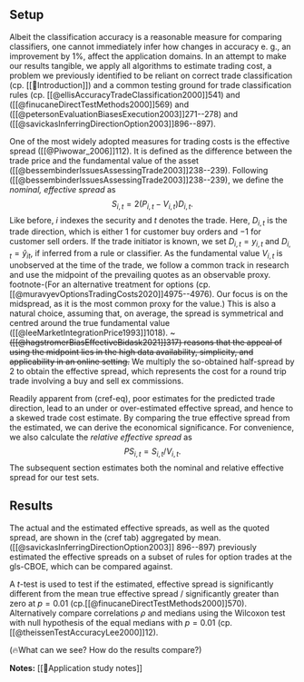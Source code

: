## Setup
Albeit the classification accuracy is a reasonable measure for comparing classifiers, one cannot immediately infer how changes in accuracy e. g., an improvement by $1{}\%$, affect the application domains. In an attempt to make our results tangible, we apply all algorithms to estimate trading cost, a problem we previously identified to be reliant on correct trade classification (cp. [[👶Introduction]]) and a common testing ground for trade classification rules (cp. [[@ellisAccuracyTradeClassification2000]]541) and ([[@finucaneDirectTestMethods2000]]569)  and ([[@petersonEvaluationBiasesExecution2003]]271--278) and ([[@savickasInferringDirectionOption2003]]896--897).

One of the most widely adopted measures for trading costs is the effective spread ([[@Piwowar_2006]]112). It is defined as the difference between the trade price and the fundamental value of the asset ([[@bessembinderIssuesAssessingTrade2003]]238--239).  Following ([[@bessembinderIssuesAssessingTrade2003]]238--239), we define the *nominal, effective spread* as 
$$
S_{i,t} = 2 (P_{i,t} - V_{i,t}) D_{i,t}.
$$
Like before, $i$ indexes the security and $t$ denotes the trade. Here, $D_{i,t}$ is the trade direction, which is either $1$ for customer buy orders and $-1$ for customer sell orders. If the trade initiator is known, we set $D_{i,t} = y_{i,t}$ and $D_{i,t}=\hat{y}_{it}$, if inferred from a rule or classifier. As the fundamental value $V_{i,t}$ is unobserved at the time of the trade, we follow a common track in research and use the midpoint of the prevailing quotes as an observable proxy. footnote-(For an alternative treatment for options (cp.[[@muravyevOptionsTradingCosts2020]]4975--4976). Our focus is on the midspread, as it is the most common proxy for the value.) This is also a natural choice, assuming that, on average, the spread is symmetrical and centred around the true fundamental value ([[@leeMarketIntegrationPrice1993]]1018). ~~~([[@hagstromerBiasEffectiveBidask2021]]317) reasons that the appeal of using the midpoint lies in the high data availability, simplicity, and applicability in an online setting.~~ We multiply the so-obtained half-spread by $2$ to obtain the effective spread, which represents the cost for a round trip trade involving a buy and sell ex commissions.

Readily apparent from (cref-eq), poor estimates for the predicted trade direction, lead to an under or over-estimated effective spread, and hence to a skewed trade cost estimate. By comparing the true effective spread from the estimated, we can derive the economical significance. For convenience, we also calculate the *relative effective spread* as 
$$
{PS}_{i,t} = S_{i,t} / V_{i,t}.
$$
The subsequent section estimates both the nominal and relative effective spread for our test sets.

## Results
The actual and the estimated effective spreads, as well as the quoted spread, are shown in the (cref tab) aggregated by mean.  ([[@savickasInferringDirectionOption2003]] 896--897) previously estimated the effective spreads on a subset of rules for option trades at the gls-CBOE, which can be compared against.

A $t$-test is used to test if the estimated, effective spread is significantly different from the mean true effective spread / significantly greater than zero at $p=0.01$ (cp.[[@finucaneDirectTestMethods2000]]570). Alternatively compare correlations $\rho$ and medians using the Wilcoxon test with null hypothesis of the equal medians with $p=0.01$ (cp.[[@theissenTestAccuracyLee2000]]12).

(🔥What can we see? How do the results compare?)

**Notes:**
[[🍕Application study notes]]